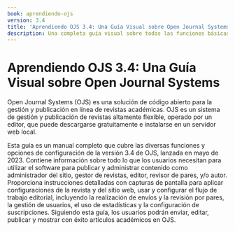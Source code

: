 ```yaml
---
book: aprendiendo-ojs
version: 3.4
title: 'Aprendiendo OJS 3.4: Una Guía Visual sobre Open Journal Systems'
description: Una completa guía visual sobre todas las funciones básicas y configuraciones relacionadas con la publicación de artículos académicos con Open Journal Systems (OJS).
---
```


# Aprendiendo OJS 3.4: Una Guía Visual sobre Open Journal Systems

Open Journal Systems (OJS) es una solución de código abierto para la gestión y publicación en línea de revistas académicas. OJS es un sistema de gestión y publicación de revistas altamente flexible, operado por un editor, que puede descargarse gratuitamente e instalarse en un servidor web local.

Esta guía es un manual completo que cubre las diversas funciones y opciones de configuración de la versión 3.4 de OJS, lanzada en mayo de 2023. Contiene información sobre todo lo que los usuarios necesitan para utilizar el software para publicar y administrar contenido como administrador del sitio, gestor de revistas, editor, revisor de pares, y/o autor. Proporciona instrucciones detalladas con capturas de pantalla para aplicar configuraciones de la revista y del sitio web, usar y configurar el flujo de trabajo editorial, incluyendo la realización de envíos y la revisión por pares, la gestión de usuarios, el uso de estadísticas y la configuración de suscripciones. Siguiendo esta guía, los usuarios podrán enviar, editar, publicar y mostrar con éxito artículos académicos en OJS.
